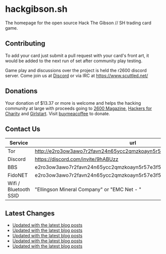 # hackgibson.sh
The homepage for the open source Hack The Gibson // SH trading card game.


## Contributing

To add your card just submit a pull request with your card's front art, it would be added to the next run of set after community play testing.

Game play and discussions over the project is held the r2600 discord server. Come join us at [Discord](https://discord.com/invite/9hABUzz) or via IRC at https://www.scuttled.net/


## Donations

Your donation of $13.37 or more is welcome and helps the hacking community at large with proceeds going to [2600 Magazine](https://2600.com/), [Hackers for Charity](https://hackersforcharity.org) and [Girlstart](https://girlstart.org).  Visit [buymeacoffee](https://www.buymeacoffee.com/hackgibson.sh) to donate.


## Contact Us

Service | url
-|-
Tor | http://e2ro3ow3awo7r2favn24n65ycc2qmzkoayn5r57e3f56nvjwdcgg32ad.onion
Discord | https://discord.com/invite/9hABUzz
BBS | e2ro3ow3awo7r2favn24n65ycc2qmzkoayn5r57e3f56nvjwdcgg32ad.onion:23
FidoNET | e2ro3ow3awo7r2favn24n65ycc2qmzkoayn5r57e3f56nvjwdcgg32ad.onion:24554
Wifi / Bluetooth SSID | "Ellingson Mineral Company" or "EMC Net - <fidonet address>"

## Latest Changes
<!-- BLOG-POST-LIST:START -->
- [Updated with the latest blog posts](https://github.com/DFW2600/hackgibson.sh/commit/b11d048491a6d744e5afffa19b7a889b849e59dd)
- [Updated with the latest blog posts](https://github.com/DFW2600/hackgibson.sh/commit/e1624194efa47388926a7bb230d4a4861a5d4775)
- [Updated with the latest blog posts](https://github.com/DFW2600/hackgibson.sh/commit/7a04a96b1efe82ccdbdde8ea3a9e49ca5a841e64)
- [Updated with the latest blog posts](https://github.com/DFW2600/hackgibson.sh/commit/c0044cb2b496e9d6c209954c9c6736e771389c3e)
- [Updated with the latest blog posts](https://github.com/DFW2600/hackgibson.sh/commit/4c9dcda7131da5da56e0a75a7e10239c12cd9cd2)
<!-- BLOG-POST-LIST:END -->
